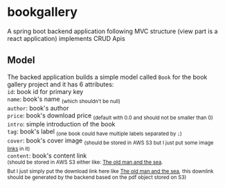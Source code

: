 # bookgallery
A spring boot backend application following MVC structure (view part is a react application) implements CRUD Apis

## Model
The backed application builds a simple model called `Book` for the book gallery project and it has 6 attributes:  
`id`:  book id for primary key  
`name`:  book's name <sub>(which shouldn't be null)</sub>   
`author`: book's author  
`price`: book's download price <sub>(default with 0.0 and should not be smaller than 0)</sub>  
`intro`: simple introduction of the book   
`tag`: book's label <sub>(one book could have multiple labels separated by `;`)</sub>  
`cover`: book's cover image <sub>(should be stored in AWS S3 but I just put some image [links](https://m.media-amazon.com/images/I/61y4XeiQLnL._AC_UF894,1000_QL80_.jpg) in it)</sub>  
`content`: book's content link  
<sub>(should be stored in AWS S3 either like: [The old man and the sea](https://www.arvindguptatoys.com/arvindgupta/oldmansea.pdf).</sub>  
<sub>But I just simply put the download link here like [The old man and the sea](https://www.aliceandbooks.com/book/download-link/626/1874),</sub> 
<sub>this downlink should be generated by the backend based on the pdf object stored on S3)</sub>  
